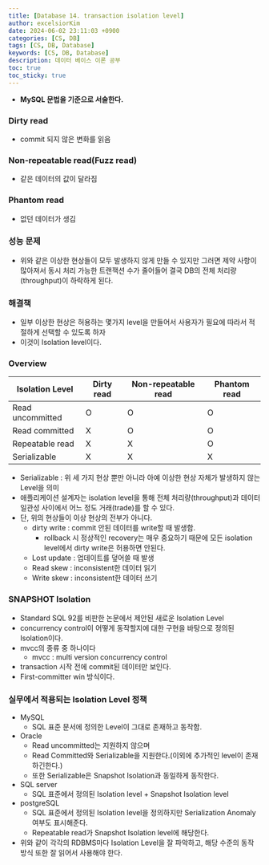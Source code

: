```yaml
---
title: [Database 14. transaction isolation level]
author: excelsiorKim
date: 2024-06-02 23:11:03 +0900
categories: [CS, DB]
tags: [CS, DB, Database]
keywords: [CS, DB, Database]
description: 데이터 베이스 이론 공부
toc: true
toc_sticky: true
---
```


- **MySQL 문법을 기준으로 서술한다.**

### Dirty read

- commit 되지 않은 변화를 읽음

### Non-repeatable read(Fuzz read)

- 같은 데이터의 값이 달라짐

### Phantom read

- 없던 데이터가 생김

### 성능 문제

- 위와 같은 이상한 현상들이 모두 발생하지 않게 만들 수 있지만 그러면 제약 사항이 많아져서 동시 처리 가능한 트랜잭션 수가 줄어들어 결국 DB의 전체 처리량(throughput)이 하락하게 된다.

### 해결책

- 일부 이상한 현상은 허용하는 몇가지 level을 만들어서 사용자가 필요에 따라서 적절하게 선택할 수 있도록 하자
- 이것이 Isolation level이다.

### Overview

| Isolation Level  | Dirty read | Non-repeatable read | Phantom read |
| ---------------- | ---------- | ------------------- | ------------ |
| Read uncommitted | O          | O                   | O            |
| Read committed   | X          | O                   | O            |
| Repeatable read  | X          | X                   | O            |
| Serializable     | X          | X                   | X            |

- Serializable : 위 세 가지 현상 뿐만 아니라 아예 이상한 현상 자체가 발생하지 않는 Level을 의미
- 애플리케이션 설계자는 isolation level을 통해 전체 처리량(throughput)과 데이터 일관성 사이에서 어느 정도 거래(trade)를 할 수 있다.
- 단, 위의 현상들이 이상 현상의 전부가 아니다.
  - dirty write : commit 안된 데이터를 write할 때 발생함.
    - rollback 시 정상적인 recovery는 매우 중요하기 때문에 모든 isolation level에서 dirty write은 허용하면 안된다.
  - Lost update : 업데이트를 덮어쓸 때 발생
  - Read skew : inconsistent한 데이터 읽기
  - Write skew : inconsistent한 데이터 쓰기

### SNAPSHOT Isolation

- Standard SQL 92를 비판한 논문에서 제안된 새로운 Isolation Level
- concurrency control이 어떻게 동작할지에 대한 구현을 바탕으로 정의된 Isolation이다.
- mvcc의 종류 중 하나이다
  - mvcc : multi version concurrency control
- transaction 시작 전에 commit된 데이터만 보인다.
- First-committer win 방식이다.

### 실무에서 적용되는 Isolation Level 정책

- MySQL
  - SQL 표준 문서에 정의한 Level이 그대로 존재하고 동작함.
- Oracle
  - Read uncommitted는 지원하지 않으며
  - Read Committed와 Serializable을 지원한다.(이외에 추가적인 level이 존재하긴한다.)
  - 또한 Serializable은 Snapshot Isolation과 동일하게 동작한다.
- SQL server
  - SQL 표준에서 정의된 Isolation level + Snapshot Isolation level
- postgreSQL
  - SQL 표준에서 정의된 Isolation level을 정의하지만 Serialization Anomaly 여부도 표시해준다.
  - Repeatable read가 Snapshot Isolation level에 해당한다.
- 위와 같이 각각의 RDBMS마다 Isolation Level을 잘 파악하고, 해당 수준의 동작 방식 또한 잘 읽어서 사용해야 한다.
